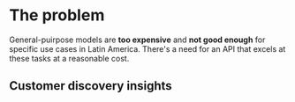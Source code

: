 # The problem

General-puirpose models are **too expensive** and **not good enough** for specific use cases in Latin America. There's a need for an API that excels at these tasks at a reasonable cost. 





## Customer discovery insights
